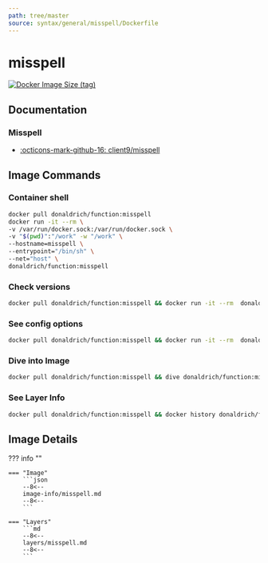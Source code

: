 ```yaml
---
path: tree/master
source: syntax/general/misspell/Dockerfile
---
```


# misspell

[![Docker Image Size (tag)](https://img.shields.io/docker/image-size/donaldrich/function/misspell?color=blue&label=donaldrich/function:misspell&logo=docker&style=flat-square)](https://hub.docker.com/r/donaldrich/function/misspell)

## Documentation

### Misspell

- [:octicons-mark-github-16: client9/misspell](https://github.com/client9/misspell)

## Image Commands

### Container shell

```sh
docker pull donaldrich/function:misspell
docker run -it --rm \
-v /var/run/docker.sock:/var/run/docker.sock \
-v "$(pwd)":"/work" -w "/work" \
--hostname=misspell \
--entrypoint="/bin/sh" \
--net="host" \
donaldrich/function:misspell
```

### Check versions

```sh
docker pull donaldrich/function:misspell && docker run -it --rm  donaldrich/function:misspell validate
```

### See config options

```sh
docker pull donaldrich/function:misspell && docker run -it --rm  donaldrich/function:misspell help
```

### Dive into Image

```sh
docker pull donaldrich/function:misspell && dive donaldrich/function:misspell
```

### See Layer Info

```sh
docker pull donaldrich/function:misspell && docker history donaldrich/function:misspell
```

## Image Details

??? info ""

    === "Image"
        ```json
        --8<--
        image-info/misspell.md
        --8<--
        ```

    === "Layers"
        ```md
        --8<--
        layers/misspell.md
        --8<--
        ```
